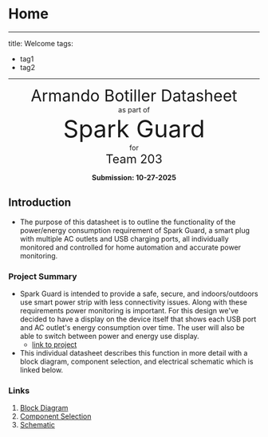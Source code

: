 # Home
---
title: Welcome
tags:
- tag1
- tag2
---
<center>
<font size= "6">Armando Botiller Datasheet</font><br>
as part of<br>
<font size= "8">Spark Guard</font><br>
for<br>
<font size= "5"> Team 203 </font><br>

**Submission: 10-27-2025**
</center>

## Introduction

* The purpose of this datasheet is to outline the functionality of the power/energy consumption requirement of Spark Guard, a smart plug with multiple AC outlets and USB charging ports, all individually monitored and controlled for home automation and accurate power monitoring. 

### Project Summary

* Spark Guard is intended to provide a safe, secure, and indoors/outdoors use smart power strip with less connectivity issues. Along with these requirements power monitoring is important. For this design we've decided to have a display on the device itself that shows each USB port and AC outlet's energy consumption over time. The user will also be able to switch between power and energy use display.
    * [link to project](https://egr304-203.github.io/sparkguard/)
* This individual datasheet describes this function in more detail with a block diagram, component selection, and electrical schematic which is linked below.

### Links
1. [Block Diagram](https://botilarm.github.io/01-Block-Diagram/Block-Diagram/)
2. [Component Selection](https://botilarm.github.io/02-Component-Selection/Component-Selection/)
3. [Schematic](https://botilarm.github.io/04-Schematic/schematic/)